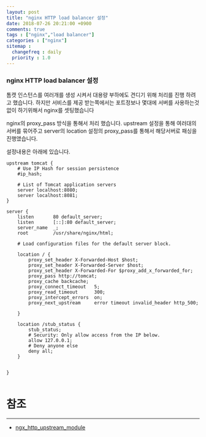 ```yaml
---
layout: post
title: "nginx HTTP load balancer 설정"
date: 2018-07-26 20:21:00 +0900
comments: true
tags : ["nginx","load balancer"]
categories : ["nginx"]
sitemap :
  changefreq : daily
  priority : 1.0
---
```


### nginx HTTP load balancer 설정

톰캣 인스턴스를 여러개를 생성 시켜서 대용량 부하에도 견디기 위해 처리를 진행 하려고 했습니다.
하지만 서비스를 제공 받는쪽에서는 포트정보나 몇대에 서버를 사용하는것 없이 하기위해서 nginx를 셋팅했습니다

nginx의 proxy_pass 방식을 통해서 처리 했습니다. upstream 설정을 통해 여러대의 서버를 묶어주고
server의 location 설정의 proxy_pass를 통해서 해당서버로 패싱을 진행앴습니다.

설정내용은 아래에 있습니다.
```
upstream tomcat {
    # Use IP Hash for session persistence
    #ip_hash;

    # List of Tomcat application servers
    server localhost:8080;
    server localhost:8081;
}

server {
    listen       80 default_server;
    listen       [::]:80 default_server;
    server_name  _;
    root         /usr/share/nginx/html;

    # Load configuration files for the default server block.

    location / {
        proxy_set_header X-Forwarded-Host $host;
        proxy_set_header X-Forwarded-Server $host;
        proxy_set_header X-Forwarded-For $proxy_add_x_forwarded_for;
        proxy_pass http://tomcat;
        proxy_cache backcache;
        proxy_connect_timeout   5;
        proxy_read_timeout      300;
        proxy_intercept_errors  on;
        proxy_next_upstream     error timeout invalid_header http_500;

    }

    location /stub_status {
        stub_status;
        # Security: Only allow access from the IP below.
        allow 127.0.0.1;
        # Deny anyone else
        deny all;
    }


}


```

# 참조 
-----
* [ngx_http_upstream_module](http://nginx.org/en/docs/http/ngx_http_upstream_module.html)
